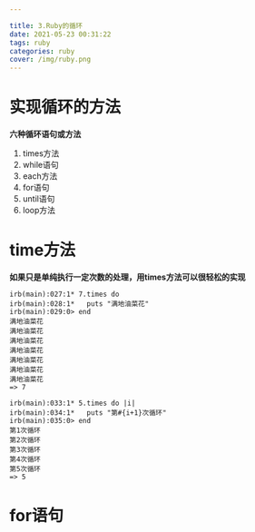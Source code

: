 ```yaml
---

title: 3.Ruby的循环
date: 2021-05-23 00:31:22
tags: ruby
categories: ruby
cover: /img/ruby.png
---
```


# 实现循环的方法

**六种循环语句或方法**

1. times方法
2. while语句
3. each方法
4. for语句
5. until语句
6. loop方法

# time方法

**如果只是单纯执行一定次数的处理，用times方法可以很轻松的实现**

```shell
irb(main):027:1* 7.times do
irb(main):028:1*   puts "满地油菜花"
irb(main):029:0> end
满地油菜花
满地油菜花
满地油菜花
满地油菜花
满地油菜花
满地油菜花
满地油菜花
=> 7
```

```shell
irb(main):033:1* 5.times do |i|
irb(main):034:1*   puts "第#{i+1}次循环"
irb(main):035:0> end
第1次循环
第2次循环
第3次循环
第4次循环
第5次循环
=> 5
```

# for语句

